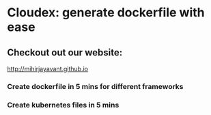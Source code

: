 # Cloudex: generate dockerfile with ease

## Checkout out our website:

http://mihirjayavant.github.io

### Create dockerfile in 5 mins for different frameworks

### Create kubernetes files in 5 mins
